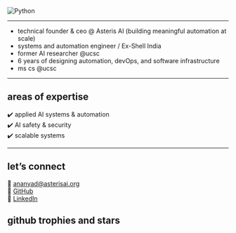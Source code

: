 ![Python](https://img.shields.io/badge/Python-F7C1D9?style=flat&logo=python&logoColor=white)



---                        

- technical founder & ceo @ Asteris AI (building meaningful automation at scale)
- systems and automation engineer / Ex-Shell India 
- former AI researcher @ucsc
- 6 years of designing automation, devOps, and software infrastructure  
- ms cs @ucsc 

---

  ## areas of expertise  

  ✔️ applied AI systems & automation  
  ✔️ AI safety & security  
  ✔️ scalable systems  

 
---

## let’s connect  

📧 [ananyad@asterisai.org](mailto:ananyad@asterisai.org)  
🔗 [GitHub](https://github.com/ananyadd)  
💼 [LinkedIn](https://www.linkedin.com/in/ananya-das-a3016059/)

## github trophies and stars
